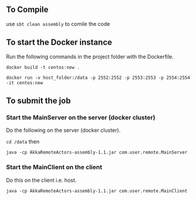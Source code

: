 ## To Compile
use `sbt clean assembly` to comile the code

## To start the Docker instance
Run the following commands in the project folder with the Dockerfile.

`docker build -t centos:new .`

`docker run -v host_folder:/data -p 2552:2552 -p 2553:2553 -p 2554:2554 -it centos:new`

## To submit the job
### Start the MainServer on the server (docker cluster)
Do the following on the server (docker cluster).

`cd /data` then

`java -cp AkkaRemoteActors-assembly-1.1.jar com.user.remote.MainServer`
### Start the MainClient on the client
Do this on the client i.e. host.

`java -cp AkkaRemoteActors-assembly-1.1.jar com.user.remote.MainClient`

